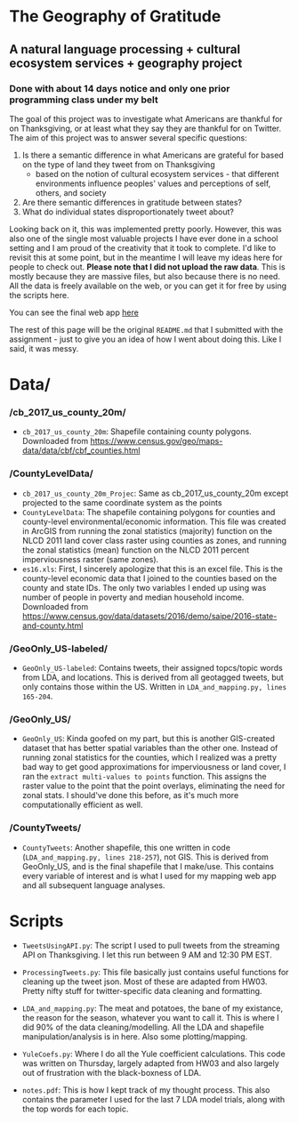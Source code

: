 # The Geography of Gratitude
## A natural language processing + cultural ecosystem services + geography project
### Done with about 14 days notice and only one prior programming class under my belt

The goal of this project was to investigate what Americans are thankful for on Thanksgiving, or at least what they say they are thankful for on Twitter.
The aim of this project was to answer several specific questions:


1. Is there a semantic difference in what Americans are grateful for based on the type of land they tweet from on Thanksgiving
    - based on the notion of cultural ecosystem services - that different environments influence peoples' values and perceptions of self, others, and society
2. Are there semantic differences in gratitude between states?
3. What do individual states disproportionately tweet about?


Looking back on it, this was implemented pretty poorly. However, this was also one of the single most valuable projects I have ever done in a school setting and I am proud of the creativity that it took to complete.
I'd like to revisit this at some point, but in the meantime I will leave my ideas here for people to check out. **Please note that I did not upload the raw data**. This is mostly because they are massive files, but also because there is no need. All the data is freely available on the web, or you can get it for free by using the scripts here.


You can see the final web app [here](https://uvm.maps.arcgis.com/apps/webappviewer/index.html?id=340a33fb64094eeaa64ec18bc25151c3)


The rest of this page will be the original `README.md` that I submitted with the assignment - just to give you an idea of how I went about doing this. Like I said, it was messy.


# Data/

### /cb_2017_us_county_20m/
- `cb_2017_us_county_20m`: Shapefile containing county polygons. Downloaded from https://www.census.gov/geo/maps-data/data/cbf/cbf_counties.html

### /CountyLevelData/
- `cb_2017_us_county_20m_Projec`: Same as cb_2017_us_county_20m except projected to the same coordinate system as the points
- `CountyLevelData`: The shapefile containing polygons for counties and county-level environmental/economic information. This file was created in ArcGIS from running the zonal statistics (majority) function on the NLCD 2011 land cover class raster using counties as zones, and running the zonal statistics (mean) function on the NLCD 2011 percent imperviousness raster (same zones).
- `es16.xls`: First, I sincerely apologize that this is an excel file. This is the county-level economic data that I joined to the counties based on the county and state IDs. The only two variables I ended up using was number of people in poverty and median household income. Downloaded from https://www.census.gov/data/datasets/2016/demo/saipe/2016-state-and-county.html


### /GeoOnly_US-labeled/
- `GeoOnly_US-labeled`: Contains tweets, their assigned topcs/topic words from LDA, and locations. This is derived from all geotagged tweets, but only contains those within the US. Written in `LDA_and_mapping.py, lines 165-204`.

### /GeoOnly_US/
- `GeoOnly_US`: Kinda goofed on my part, but this is another GIS-created dataset that has better spatial variables than the other one. Instead of running zonal statistics for the counties, which I realized was a pretty bad way to get good approximations for imperviousness or land cover, I ran the `extract multi-values to points` function. This assigns the raster value to the point that the point overlays, eliminating the need for zonal stats. I should've done this before, as it's much more computationally efficient as well.

### /CountyTweets/
- `CountyTweets`: Another shapefile, this one written in code (`LDA_and_mapping.py, lines 218-257`), not GIS. This is derived from GeoOnly_US, and is the final shapefile that I make/use. This contains every variable of interest and is what I used for my mapping web app and all subsequent language analyses.

# Scripts
- `TweetsUsingAPI.py`: The script I used to pull tweets from the streaming API on Thanksgiving. I let this run between 9 AM and 12:30 PM EST.

- `ProcessingTweets.py`: This file basically just contains useful functions for cleaning up the tweet json. Most of these are adapted from HW03. Pretty nifty stuff for twitter-specific data cleaning and formatting.

- `LDA_and_mapping.py`: The meat and potatoes, the bane of my existance, the reason for the season, whatever you want to call it. This is where I did 90% of the data cleaning/modelling. All the LDA and shapefile manipulation/analysis is in here. Also some plotting/mapping.

- `YuleCoefs.py`: Where I do all the Yule coefficient calculations. This code was written on Thursday, largely adapted from HW03 and also largely out of frustration with the black-boxness of LDA.

- `notes.pdf`: This is how I kept track of my thought process. This also contains the parameter I used for the last 7 LDA model trials, along with the top words for each topic. 
